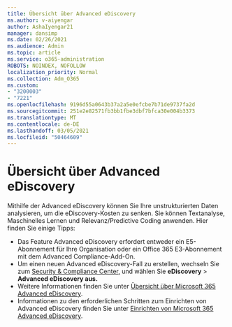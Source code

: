 ```yaml
---
title: Übersicht über Advanced eDiscovery
ms.author: v-aiyengar
author: AshaIyengar21
manager: dansimp
ms.date: 02/26/2021
ms.audience: Admin
ms.topic: article
ms.service: o365-administration
ROBOTS: NOINDEX, NOFOLLOW
localization_priority: Normal
ms.collection: Adm_O365
ms.custom:
- "3200003"
- "7221"
ms.openlocfilehash: 9196d55a0643b37a2a5e0efcbe7b71de9737fa2d
ms.sourcegitcommit: 251e2e82571fb3bb1fbe3dbf7bfca30e004b3373
ms.translationtype: MT
ms.contentlocale: de-DE
ms.lasthandoff: 03/05/2021
ms.locfileid: "50464609"
---
```

# <a name="overview-of-advanced-ediscovery"></a>Übersicht über Advanced eDiscovery

Mithilfe der Advanced eDiscovery können Sie Ihre unstrukturierten Daten analysieren, um die eDiscovery-Kosten zu senken. Sie können Textanalyse, Maschinelles Lernen und Relevanz/Predictive Coding anwenden. Hier finden Sie einige Tipps:

- Das Feature Advanced eDiscovery erfordert entweder ein E5-Abonnement für Ihre Organisation oder ein Office 365 E3-Abonnement mit dem Advanced Compliance-Add-On.
- Um einen neuen Advanced eDiscovery-Fall zu erstellen, wechseln Sie zum [Security & Compliance Center,](https://go.microsoft.com/fwlink/p/?linkid=2077143) und wählen Sie **eDiscovery**  >  **Advanced eDiscovery aus.**
- Weitere Informationen finden Sie unter [Übersicht über Microsoft 365 Advanced eDiscovery](https://go.microsoft.com/fwlink/?linkid=2101588).
- Informationen zu den erforderlichen Schritten zum Einrichten von Advanced eDiscovery finden Sie unter [Einrichten von Microsoft 365 Advanced eDiscovery](https://go.microsoft.com/fwlink/?linkid=2122672).